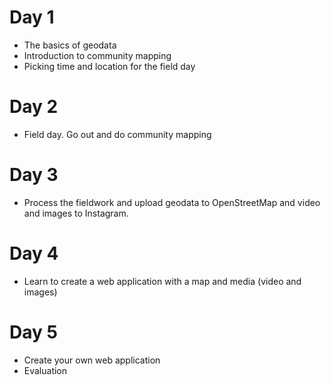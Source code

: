 # Day 1

* The basics of geodata
* Introduction to community mapping
* Picking time and location for the field day

# Day 2

* Field day. Go out and do community mapping

# Day 3

* Process the fieldwork and upload geodata to OpenStreetMap and video and images to Instagram.

# Day 4

* Learn to create a web application with a map and media (video and images)

# Day 5

* Create your own web application
* Evaluation
